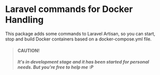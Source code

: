# Laravel commands for Docker Handling

This package adds some commands to Laravel Artisan, so you can start, stop and build Docker containers
based on a docker-compose.yml file.

> #### CAUTION!
> ##### It's in development stage and it has been started for personal needs. But you're free to help me :P
